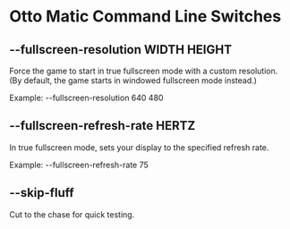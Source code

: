 # Otto Matic Command Line Switches

## --fullscreen-resolution WIDTH HEIGHT

Force the game to start in true fullscreen mode with a custom resolution. (By default, the game starts in windowed fullscreen mode instead.)

Example: --fullscreen-resolution 640 480

## --fullscreen-refresh-rate HERTZ

In true fullscreen mode, sets your display to the specified refresh rate.

Example: --fullscreen-refresh-rate 75

## --skip-fluff

Cut to the chase for quick testing.
